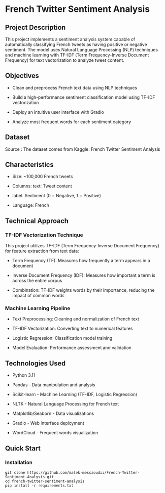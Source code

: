# French Twitter Sentiment Analysis

## Project Description

This project implements a sentiment analysis system capable of automatically classifying French tweets as having positive or negative sentiment. The model uses Natural Language Processing (NLP) techniques and machine learning with TF-IDF (Term Frequency-Inverse Document Frequency) for text vectorization to analyze tweet content.

## Objectives
- Clean and preprocess French text data using NLP techniques

- Build a high-performance sentiment classification model using TF-IDF vectorization

- Deploy an intuitive user interface with Gradio

- Analyze most frequent words for each sentiment category

## Dataset
Source : The dataset comes from Kaggle: French Twitter Sentiment Analysis

## Characteristics
- Size: ~100,000 French tweets

- Columns: text: Tweet content

- label: Sentiment (0 = Negative, 1 = Positive)

- Language: French

## Technical Approach

### TF-IDF Vectorization Technique
This project utilizes TF-IDF (Term Frequency-Inverse Document Frequency) for feature extraction from text data:

- Term Frequency (TF): Measures how frequently a term appears in a document

- Inverse Document Frequency (IDF): Measures how important a term is across the entire corpus

- Combination: TF-IDF weights words by their importance, reducing the impact of common words

### Machine Learning Pipeline

- Text Preprocessing: Cleaning and normalization of French text

- TF-IDF Vectorization: Converting text to numerical features

- Logistic Regression: Classification model training

- Model Evaluation: Performance assessment and validation

## Technologies Used

- Python 3.11

- Pandas - Data manipulation and analysis

- Scikit-learn - Machine Learning (TF-IDF, Logistic Regression)

- NLTK - Natural Language Processing for French text

- Matplotlib/Seaborn - Data visualizations

- Gradio - Web interface deployment

- WordCloud - Frequent words visualization

## Quick Start

### Installation
 ```
 git clone https://github.com/malek-messaoudii/French-Twitter-Sentiment-Analysis.git
 cd french-twitter-sentiment-analysis
 pip install -r requirements.txt
```

